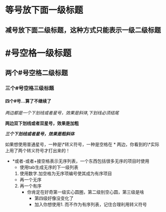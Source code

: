 等号放下面一级标题
=

减号放下面二级标题，这种方式只能表示一级二级标题
-

# #号空格一级标题
## 两个#号空格二级标题
### 三个#号空格三级标题
#### 四个#号...算了不继续了


_两边都是一个下划线或者星号，效果是斜体,下划线必须结尾_

__两边双下划线或者双星号，效果是加粗__

***三个下划线或者星号，效果是粗斜体***

如果想使用普通星号，一种是\\\*转义符号，一种是空格在 * 两边，你看到的\\\*实际上用了两个转义符号才打出来的！

* \*或者\-或者\+接空格表示无序列表，一个东西包括很多无序的项目时使用
    * 使用tab生成无序的下一级列表
    1. 使用数字\.加空格为无序项编号使其成为有序项目
    + 再一个无序
    2. 再一个有序
        + 你肯定在好奇第一级实心圆圈，第二级别空心圆，第三级是啥
            - 第四级好像没变化了
            - 加入你想使用1\. 而不作为有序列表，记住合理利用转义符号 

